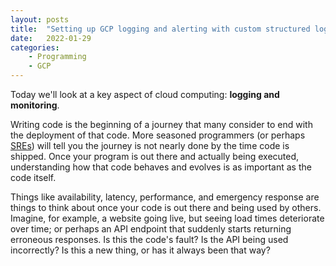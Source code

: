 ```yaml
---
layout: posts
title:  "Setting up GCP logging and alerting with custom structured logs."
date:   2022-01-29
categories: 
    - Programming
    - GCP
---
```


Today we'll look at a key aspect of cloud computing: **logging and monitoring**.

Writing code is the beginning of a journey that many consider to end with the deployment of that code. More seasoned programmers (or perhaps [SREs](https://sre.google/)) will tell you the journey is not nearly done by the time code is shipped. Once your program is out there and actually being executed, understanding how that code behaves and evolves is as important as the code itself.

Things like availability, latency, performance, and emergency response are things to think about once your code is out there and being used by others. Imagine, for example, a website going live, but seeing load times deteriorate over time; or perhaps an API endpoint that suddenly starts returning erroneous responses. Is this the code's fault? Is the API being used incorrectly? Is this a new thing, or has it always been that way?

